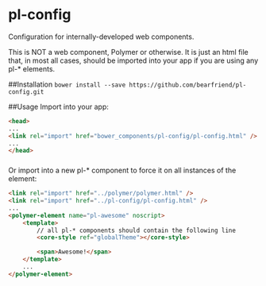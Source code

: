 pl-config
============

Configuration for internally-developed web components.

This is NOT a web component, Polymer or otherwise. It is just an html file that, in most all cases, should be imported into your app if you are using any pl-* elements.

##Installation
`bower install --save https://github.com/bearfriend/pl-config.git`


##Usage
Import into your app:

```html
<head>
...
<link rel="import" href="bower_components/pl-config/pl-config.html" />
...
</head>
```

###

Or import into a new pl-* component to force it on all instances of the element:

```html
<link rel="import" href="../polymer/polymer.html" />
<link rel="import" href="../pl-config/pl-config.html" />
...
<polymer-element name="pl-awesome" noscript>
    <template>
	    // all pl-* components should contain the following line
        <core-style ref="globalTheme"></core-style>

		<span>Awesome!</span>
    </template>
	...
</polymer-element>
```